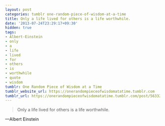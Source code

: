 ```yaml
---
layout: post
categories: tumblr one-random-piece-of-wisdom-at-a-time
title: Only a life lived for others is a life worthwhile.
date: '2013-07-24T23:29:17+09:30'
hidden: true
tags:
- Albert-Einstein
- only
- a
- life
- lived
- for
- others
- is
- worthwhile
- quote
- wisdom
tumblr: One Random Piece of Wisdom at a Time
tumblr_website_url: https://onerandompieceofwisdomatatime.tumblr.com
tumblr_url: https://onerandompieceofwisdomatatime.tumblr.com/post/56332533385/only-a-life-lived-for-others-is-a-life-worthwhile
---
```

> Only a life lived for others is a life worthwhile.

—Albert Einstein
